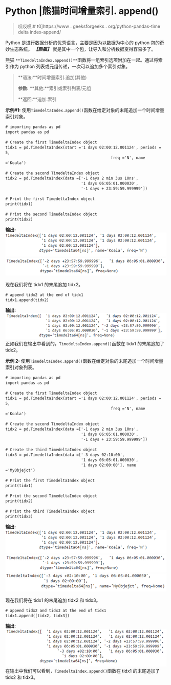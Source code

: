 # Python |熊猫时间增量索引. append()

> 哎哎哎:# t0]https://www . geeksforgeeks . org/python-pandas-time delta index-append/

Python 是进行数据分析的优秀语言，主要是因为以数据为中心的 python 包的奇妙生态系统。 ***【熊猫】*** 就是其中一个包，让导入和分析数据变得容易多了。

熊猫 `**TimedeltaIndex.append()**`函数将一组索引选项附加在一起。通过将索引作为 python 列表或元组传递，一次可以追加多个索引对象。

> **语法:**时间增量索引.追加(其他)
> 
> **参数:**
> **其他:**索引或索引列表/元组
> 
> **返回:**追加:索引

**示例#1:** 使用`TimedeltaIndex.append()`函数在给定对象的末尾追加一个时间增量索引对象。

```
# importing pandas as pd
import pandas as pd

# Create the first TimedeltaIndex object
tidx1 = pd.TimedeltaIndex(start ='1 days 02:00:12.001124', periods = 5,
                                              freq ='N', name ='Koala')

# Create the second TimedeltaIndex object
tidx2 = pd.TimedeltaIndex(data =['-1 days 2 min 3us 10ns',
                                 '1 days 06:05:01.000030', 
                                 '-1 days + 23:59:59.999999'])

# Print the first TimedeltaIndex object
print(tidx1)

# Print the second TimedeltaIndex object
print(tidx2)
```

**输出:**
![](img/a3801dc708e61559920bdd986a40bc54.png)
![](img/33758e3fb1552aa13211316292a6719a.png)

现在我们将在 tidx1 的末尾追加 tidx2。

```
# append tidx2 at the end of tidx1
tidx1.append(tidx2)
```

**输出:**
![](img/c3ba705bb40f0f08f02876d8214edb2c.png)
正如我们在输出中看到的，`TimedeltaIndex.append()`函数在 tidx1 的末尾追加了 tidx2。

**示例 2:** 使用`TimedeltaIndex.append()`函数在给定对象的末尾追加一个时间增量索引对象列表。

```
# importing pandas as pd
import pandas as pd

# Create the first TimedeltaIndex object
tidx1 = pd.TimedeltaIndex(start ='1 days 02:00:12.001124', periods = 5,
                                              freq ='N', name ='Koala')

# Create the second TimedeltaIndex object
tidx2 = pd.TimedeltaIndex(data =['-1 days 2 min 3us 10ns',
                                 '1 days 06:05:01.000030',
                                 '-1 days + 23:59:59.999999'])

# Create the third TimedeltaIndex object
tidx3 = pd.TimedeltaIndex(data =['-3 days 02:10:00',
                                 '1 days 06:05:01.000030',
                                 '1 days 02:00:00'], name ='MyObjejct')

# Print the first TimedeltaIndex object
print(tidx1)

# Print the second TimedeltaIndex object
print(tidx2)

# Print the third TimedeltaIndex object
print(tidx3)
```

**输出:**
![](img/a3801dc708e61559920bdd986a40bc54.png)
![](img/33758e3fb1552aa13211316292a6719a.png)
![](img/da359a2117909bcbd213a28e5aca99d8.png)

现在我们将在 tidx1 的末尾追加 tidx2 和 tidx3。

```
# append tidx2 and tidx3 at the end of tidx1
tidx1.append([tidx2, tidx3])
```

**输出:**
![](img/f62eeb40d0aa839f6666b68ff8f13f2a.png)
在输出中我们可以看到，`TimedeltaIndex.append()`函数在 tidx1 的末尾追加了 tidx2 和 tidx3。